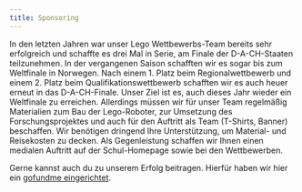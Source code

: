 ```yaml
---
title: Sponsoring
---
```


In den letzten Jahren war unser Lego Wettbewerbs-Team bereits sehr erfolgreich und
schaffte es drei Mal in Serie, am Finale der D-A-CH-Staaten teilzunehmen.
In der vergangenen Saison schafften wir es sogar bis zum Weltfinale in Norwegen. Nach
einem 1. Platz beim Regionalwettbewerb und einem 2. Platz beim Qualifikationswettbewerb schafften wir es auch heuer erneut in das
D-A-CH-Finale. Unser Ziel ist es, auch dieses Jahr wieder ein Weltfinale zu erreichen.
Allerdings müssen wir für unser Team regelmäßig Materialien zum Bau der
Lego-Roboter, zur Umsetzung des Forschungsprojektes und auch für den
Auftritt als Team (T-Shirts, Banner) beschaffen. Wir benötigen dringend Ihre
Unterstützung, um Material- und Reisekosten zu decken.
Als Gegenleistung schaffen wir Ihnen einen medialen Auftritt auf der
Schul-Homepage sowie bei den Wettbewerben.

Gerne kannst auch du zu unserem Erfolg beitragen. Hierfür haben wir hier ein [gofundme eingerichtet](https://gofund.me/36289d14).
